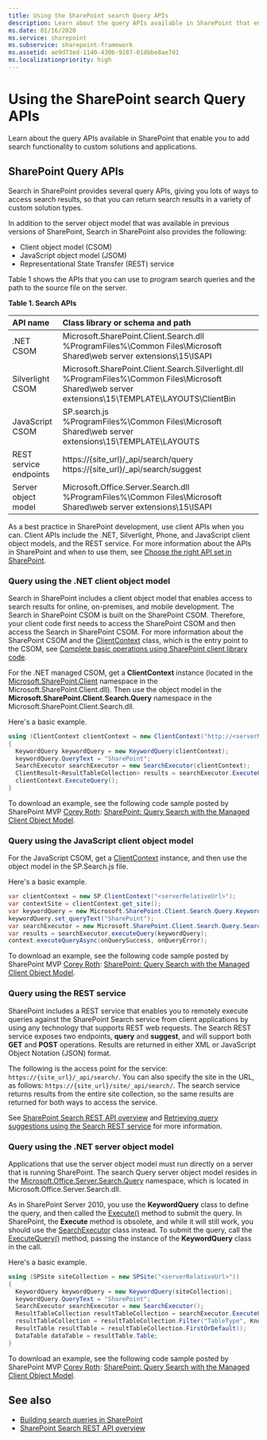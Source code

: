 ```yaml
---
title: Using the SharePoint search Query APIs
description: Learn about the query APIs available in SharePoint that enable you to add search functionality to custom solutions and applications.
ms.date: 01/16/2020
ms.service: sharepoint
ms.subservice: sharepoint-framework
ms.assetid: ae9d73ed-1140-430b-9287-01dbbe8ae7d1
ms.localizationpriority: high
---
```


# Using the SharePoint search Query APIs

Learn about the query APIs available in SharePoint that enable you to add search functionality to custom solutions and applications.

## SharePoint Query APIs

Search in SharePoint provides several query APIs, giving you lots of ways to access search results, so that you can return search results in a variety of custom solution types.

In addition to the server object model that was available in previous versions of SharePoint, Search in SharePoint also provides the following:

- Client object model (CSOM)
- JavaScript object model (JSOM)
- Representational State Transfer (REST) service

Table 1 shows the APIs that you can use to program search queries and the path to the source file on the server.

**Table 1. Search APIs**

|**API name**|**Class library or schema and path**|
|:-----|:-----|
|.NET CSOM  <br/> |Microsoft.SharePoint.Client.Search.dll <br/>%ProgramFiles%\\Common Files\\Microsoft Shared\\web server extensions\\15\\ISAPI  <br/> |
|Silverlight CSOM  <br/> |Microsoft.SharePoint.Client.Search.Silverlight.dll <br/>%ProgramFiles%\\Common Files\\Microsoft Shared\\web server extensions\\15\\TEMPLATE\\LAYOUTS\\ClientBin  <br/> |
|JavaScript CSOM  <br/> |SP.search.js <br/>%ProgramFiles%\\Common Files\\Microsoft Shared\\web server extensions\\15\\TEMPLATE\\LAYOUTS  <br/> |
|REST service endpoints  <br/> |https://{site_url}/_api/search/query <br/>https://{site_url}/_api/search/suggest  <br/> |
|Server object model  <br/> |Microsoft.Office.Server.Search.dll <br/>%ProgramFiles%\\Common Files\\Microsoft Shared\\web server extensions\\15\\ISAPI  <br/> |

As a best practice in SharePoint development, use client APIs when you can. Client APIs include the .NET, Silverlight, Phone, and JavaScript client object models, and the REST service. For more information about the APIs in SharePoint and when to use them, see  [Choose the right API set in SharePoint](choose-the-right-api-set-in-sharepoint.md).

### Query using the .NET client object model

Search in SharePoint includes a client object model that enables access to search results for online, on-premises, and mobile development. The Search in SharePoint CSOM is built on the SharePoint CSOM. Therefore, your client code first needs to access the SharePoint CSOM and then access the Search in SharePoint CSOM. For more information about the SharePoint CSOM and the [ClientContext](https://msdn.microsoft.com/library/Microsoft.SharePoint.Client.ClientContext.aspx) class, which is the entry point to the CSOM, see [Complete basic operations using SharePoint client library code](../sp-add-ins/complete-basic-operations-using-sharepoint-client-library-code.md).

For the .NET managed CSOM, get a **ClientContext** instance (located in the [Microsoft.SharePoint.Client](https://msdn.microsoft.com/library/Microsoft.SharePoint.Client.aspx) namespace in the Microsoft.SharePoint.Client.dll). Then use the object model in the **Microsoft.SharePoint.Client.Search.Query** namespace in the Microsoft.SharePoint.Client.Search.dll.

Here's a basic example.

```csharp
using (ClientContext clientContext = new ClientContext("http://<serverName>/sites/<siteCollectionPath>"))
{
  KeywordQuery keywordQuery = new KeywordQuery(clientContext);
  keywordQuery.QueryText = "SharePoint";
  SearchExecutor searchExecutor = new SearchExecutor(clientContext);
  ClientResult<ResultTableCollection> results = searchExecutor.ExecuteQuery(keywordQuery);
  clientContext.ExecuteQuery();
}
```

To download an example, see the following code sample posted by SharePoint MVP [Corey Roth](http://www.dotnetmafia.com/blogs/dotnettipoftheday/archive/2012/09/10/how-to-query-search-with-the-sharepoint-2013-client-object-model.aspx): [SharePoint: Query Search with the Managed Client Object Model](https://github.com/microsoftarchive/msdn-code-gallery-community-s-z/tree/master/SharePoint%202013%20Query%20Search%20with%20the%20Managed%20Client%20Object%20Model).

### Query using the JavaScript client object model

For the JavaScript CSOM, get a  [ClientContext](https://msdn.microsoft.com/library/Microsoft.SharePoint.Client.ClientContext.aspx) instance, and then use the object model in the SP.Search.js file.

Here's a basic example.

```csharp
var clientContext = new SP.ClientContext("<serverRelativeUrl>");
var contextSite = clientContext.get_site();
var keywordQuery = new Microsoft.SharePoint.Client.Search.Query.KeywordQuery(clientContext);
keywordQuery.set_queryText("SharePoint");
var searchExecutor = new Microsoft.SharePoint.Client.Search.Query.SearchExecutor(clientContext);
var results = searchExecutor.executeQuery(keywordQuery);
context.executeQueryAsync(onQuerySuccess, onQueryError);
```

To download an example, see the following code sample posted by SharePoint MVP [Corey Roth](http://www.dotnetmafia.com/blogs/dotnettipoftheday/archive/2012/09/10/how-to-query-search-with-the-sharepoint-2013-client-object-model.aspx): [SharePoint: Query Search with the Managed Client Object Model](https://github.com/microsoftarchive/msdn-code-gallery-community-s-z/tree/master/SharePoint%202013%20Query%20Search%20with%20the%20Managed%20Client%20Object%20Model).

### Query using the REST service

SharePoint includes a REST service that enables you to remotely execute queries against the SharePoint Search service from client applications by using any technology that supports REST web requests. The Search REST service exposes two endpoints, **query** and **suggest**, and will support both **GET** and **POST** operations. Results are returned in either XML or JavaScript Object Notation (JSON) format.

The following is the access point for the service:  `https://{site_url}/_api/search/`. You can also specify the site in the URL, as follows:  `https://{site_url}/site/_api/search/`. The search service returns results from the entire site collection, so the same results are returned for both ways to access the service.

See [SharePoint Search REST API overview](sharepoint-search-rest-api-overview.md) and [Retrieving query suggestions using the Search REST service](retrieving-query-suggestions-using-the-search-rest-service.md) for more information.

### Query using the .NET server object model

Applications that use the server object model must run directly on a server that is running SharePoint. The search Query server object model resides in the  [Microsoft.Office.Server.Search.Query](/previous-versions/office/sharepoint-server/ms559899(v=office.15)) namespace, which is located in Microsoft.Office.Server.Search.dll.

As in SharePoint Server 2010, you use the  **KeywordQuery** class to define the query, and then called the [Execute()](/previous-versions/office/sharepoint-server/ms562867(v=office.15)) method to submit the query. In SharePoint, the **Execute** method is obsolete, and while it will still work, you should use the [SearchExecutor](/previous-versions/office/sharepoint-server/jj277656(v=office.15)) class instead. To submit the query, call the [ExecuteQuery()](/previous-versions/office/sharepoint-server/jj517659(v=office.15)) method, passing the instance of the **KeywordQuery** class in the call.

Here's a basic example.

```csharp
using (SPSite siteCollection = new SPSite("<serverRelativeUrl>"))
{
  KeywordQuery keywordQuery = new KeywordQuery(siteCollection);
  keywordQuery.QueryText = "SharePoint";
  SearchExecutor searchExecutor = new SearchExecutor();
  ResultTableCollection resultTableCollection = searchExecutor.ExecuteQuery(keywordQuery);
  resultTableCollection = resultTableCollection.Filter("TableType", KnownTableTypes.RelevantResults);
  ResultTable resultTable = resultTableCollection.FirstOrDefault();
  DataTable dataTable = resultTable.Table;
}
```

To download an example, see the following code sample posted by SharePoint MVP [Corey Roth](http://www.dotnetmafia.com/blogs/dotnettipoftheday/archive/2012/09/10/how-to-query-search-with-the-sharepoint-2013-client-object-model.aspx): [SharePoint: Query Search with the Managed Client Object Model](https://github.com/microsoftarchive/msdn-code-gallery-community-s-z/tree/master/SharePoint%202013%20Query%20Search%20with%20the%20Managed%20Client%20Object%20Model).

## See also

- [Building search queries in SharePoint](building-search-queries-in-sharepoint.md)
- [SharePoint Search REST API overview](sharepoint-search-rest-api-overview.md)
